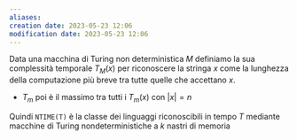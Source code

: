```yaml
---
aliases: 
creation date: 2023-05-23 12:06
modification date: 2023-05-23 12:06
---
```


Data una macchina di Turing non deterministica $M$ definiamo la sua complessità temporale $T_{M}(x)$ per riconoscere la stringa $x$ come la lunghezza della computazione più breve tra tutte quelle che accettano $x$.
- $T_{m}$ poi è il massimo tra tutti i $T_{m}(x)$ con $|x| = n$

Quindi `NTIME(T)` è la classe dei linguaggi riconoscibili in tempo $T$ mediante macchine di Turing nondeterministiche a $k$ nastri di memoria
